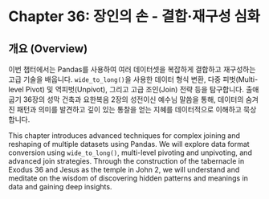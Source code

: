 # Chapter 36: 장인의 손 - 결합·재구성 심화

## 개요 (Overview)
이번 챕터에서는 Pandas를 사용하여 여러 데이터셋을 복잡하게 결합하고 재구성하는 고급 기술을 배웁니다. `wide_to_long()`을 사용한 데이터 형식 변환, 다중 피벗(Multi-level Pivot) 및 역피벗(Unpivot), 그리고 고급 조인(Join) 전략 등을 탐구합니다. 출애굽기 36장의 성막 건축과 요한복음 2장의 성전이신 예수님 말씀을 통해, 데이터의 숨겨진 패턴과 의미를 발견하고 깊이 있는 통찰을 얻는 지혜를 데이터적으로 이해하고 묵상합니다.

This chapter introduces advanced techniques for complex joining and reshaping of multiple datasets using Pandas. We will explore data format conversion using `wide_to_long()`, multi-level pivoting and unpivoting, and advanced join strategies. Through the construction of the tabernacle in Exodus 36 and Jesus as the temple in John 2, we will understand and meditate on the wisdom of discovering hidden patterns and meanings in data and gaining deep insights.
